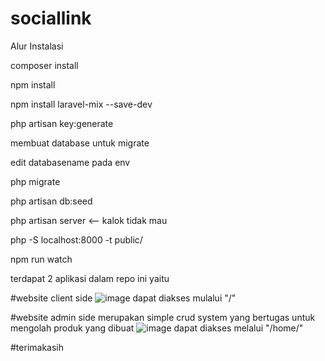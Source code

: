 # sociallink


Alur Instalasi 

composer install

npm install

npm install laravel-mix --save-dev

php artisan key:generate

membuat database untuk migrate 

edit databasename pada env

php migrate

php artisan db:seed

php artisan server <-- kalok tidak mau

php -S localhost:8000 -t public/

npm run watch

terdapat 2 aplikasi dalam repo ini yaitu 

#website client side
![image](https://user-images.githubusercontent.com/37838085/177058797-82d58f22-c7c9-4f40-8bec-4f80e01f67d9.png)
dapat diakses mulalui "/"

#website admin side 
 merupakan simple crud system yang bertugas untuk mengolah produk yang dibuat
![image](https://user-images.githubusercontent.com/37838085/177058826-69d73e58-5b4b-4ea6-acfb-59d61ccf9938.png)
dapat diakses melalui "/home/"

#terimakasih
